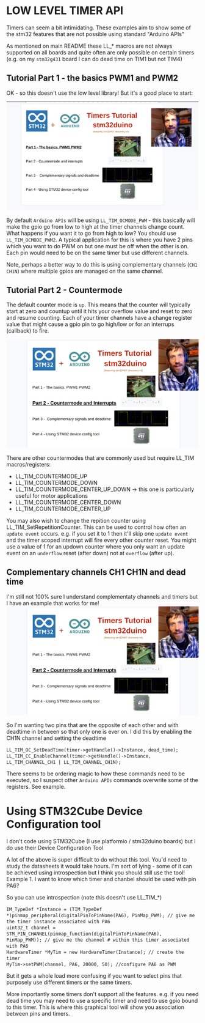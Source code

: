 # LOW LEVEL TIMER API

Timers can seem a bit intimidating.  These examples aim to show some of the stm32 features that are not possible using standard "Arduino APIs"

As mentioned on main README these LL_* macros are not always supported on all boards and quite often are only possible on certain timers (e.g. on my `stm32g431` board I can do dead time on TIM1 but not TIM4)

## Tutorial Part 1 - the basics PWM1 and PWM2
OK - so this doesn't use the low level library! But it's a good place to start:

[![Watch the video](./gifs/stm32duino-timers-part1-small.png)](https://youtu.be/9h7-uHxL_jg) 

By default `Arduino APIs` will be using `LL_TIM_OCMODE_PWM` - this basically will make the gpio go from low to high at the timer channels change count.  What happens if you want it to go from high to low?  You should use `LL_TIM_OCMODE_PWM2`.  A typical application for this is where you have 2 pins which you want to do PWM on but one must be off when the other is on.  Each pin would need to be on the same timer but use different channels.

Note, perhaps a better way to do this is using complementary channels (`CH1 CH1N`) where multiple gpios are managed on the same channel.

## Tutorial Part 2 - Countermode
The default counter mode is `up`.  This means that the counter will typically start at zero and countup until it hits your overflow value and reset to zero and resume counting.  Each of your timer channels have a change register value that might cause a gpio pin to go high/low or for an interrups (callback) to fire.

[![Watch the video](./gifs/stm32duino-timers-part2-small.png)](https://youtu.be/0q-ugiRPM1E)

There are other countermodes that are commonly used but require LL_TIM macros/registers:
  - LL_TIM_COUNTERMODE_UP
  - LL_TIM_COUNTERMODE_DOWN
  - LL_TIM_COUNTERMODE_CENTER_UP_DOWN -> this one is particularly useful for motor applications
  - LL_TIM_COUNTERMODE_CENTER_DOWN
  - LL_TIM_COUNTERMODE_CENTER_UP

You may also wish to change the repition counter using LL_TIM_SetRepetitionCounter.  This can be used to control how often an `update event` occurs.  e.g. if you set it to 1 then it'll skip one `update event` and the timer scoped interrupt will fire every other counter reset.  You might use a value of 1 for an updown counter where you only want an update event on an `underflow` reset (after down) not at `overflow` (after up).

## Complementary channels CH1 CH1N and dead time
I'm still not 100% sure I understand complementaty channels and timers but I have an example that works for me! 
[![Watch the video](./gifs/stm32duino-timers-part2-small.png)](https://youtu.be/HOCXhLaX4Kk)

So I'm wanting two pins that are the opposite of each other and with deadtime in between so that only one is ever on.  I did this by enabling the CH1N channel and setting the deadtime
```
LL_TIM_OC_SetDeadTime(timer->getHandle()->Instance, dead_time);
LL_TIM_CC_EnableChannel(timer->getHandle()->Instance, LL_TIM_CHANNEL_CH1 | LL_TIM_CHANNEL_CH1N);
```

There seems to be ordering magic to how these commands need to be executed, so I suspect other `Arduino APIs` commands overwrite some of the registers.  See example.


# Using STM32Cube Device Configuration tool
I don't code using STM32Cube (I use platformio / stm32duino boards) but I do use their Device Configuration Tool

A lot of the above is super difficult to do without this tool.  You'd need to study the datasheets it would take hours.  I'm sort of lying - some of it can be achieved using introspection but I think you should still use the tool!
Example 1.  I want to know which timer and chanbel should be used with pin PA6?

So you can use introspection (note this doesn't use LL_TIM_*)
```
IM_TypeDef *Instance = (TIM_TypeDef *)pinmap_peripheral(digitalPinToPinName(PA6), PinMap_PWM); // give me the timer instance associated with PA6
uint32_t channel = STM_PIN_CHANNEL(pinmap_function(digitalPinToPinName(PA6), PinMap_PWM)); // give me the channel # within this timer associated with PA6
HardwareTimer *MyTim = new HardwareTimer(Instance); // create the timer
MyTim->setPWM(channel, PA6, 20000, 50); //configure PA6 as PWM 

```
But it gets a whole load more confusing if you want to select pins that purposely use different timers or the same timers.  

More importantly some timers don't support all the features.  e.g. if you need dead time you may need to use a specific timer and need to use gpio bound to this timer.  This is where this graphical tool will show you association between pins and timers.

